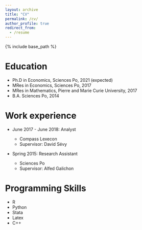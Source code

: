 ```yaml
---
layout: archive
title: "CV"
permalink: /cv/
author_profile: true
redirect_from:
  - /resume
---
```


{% include base_path %}

Education
======
* Ph.D in Economics, Sciences Po, 2021 (expected)
* MRes in Economics, Sciences Po, 2017
* MRes in Mathematics, Pierre and Marie Curie University, 2017
* B.A. Sciences Po, 2014

Work experience
======
* June 2017 - June 2018: Analyst
  * Compass Lexecon
  * Supervisor: David Sévy

* Spring 2015: Research Assistant
  * Sciences Po
  * Supervisor: Alfed Galichon
  
Programming Skills
======
* R
* Python
* Stata
* Latex
* C++

<!--
Publications
======
  <ul>{% for post in site.publications %}
    {% include archive-single-cv.html %}
  {% endfor %}</ul>
  
Talks
======
  <ul>{% for post in site.talks %}
    {% include archive-single-talk-cv.html %}
  {% endfor %}</ul>
  
Teaching
======
  <ul>{% for post in site.teaching %}
    {% include archive-single-cv.html %}
  {% endfor %}</ul>
  
Service and leadership
======
* Currently signed in to 43 different slack teams
<--
